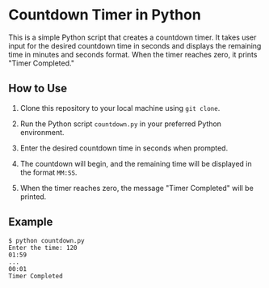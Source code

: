 # Countdown Timer in Python

This is a simple Python script that creates a countdown timer. It takes user input for the desired countdown time in seconds and displays the remaining time in minutes and seconds format. When the timer reaches zero, it prints "Timer Completed."

## How to Use

1. Clone this repository to your local machine using `git clone`.

2. Run the Python script `countdown.py` in your preferred Python environment.

3. Enter the desired countdown time in seconds when prompted.

4. The countdown will begin, and the remaining time will be displayed in the format `MM:SS`.

5. When the timer reaches zero, the message "Timer Completed" will be printed.

## Example

```shell
$ python countdown.py
Enter the time: 120
01:59
...
00:01
Timer Completed
